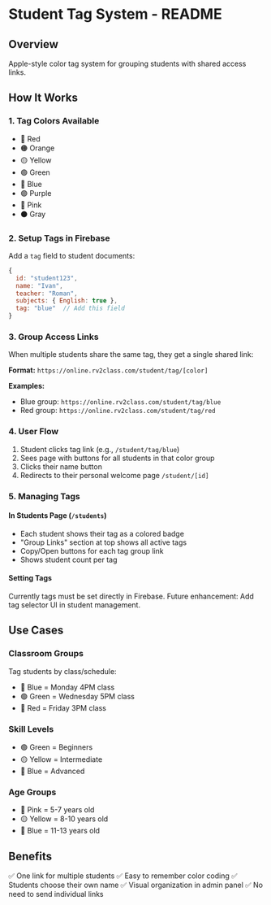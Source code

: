 # Student Tag System - README

## Overview
Apple-style color tag system for grouping students with shared access links.

## How It Works

### 1. Tag Colors Available
- 🔴 Red
- 🟠 Orange
- 🟡 Yellow
- 🟢 Green
- 🔵 Blue
- 🟣 Purple
- 🩷 Pink
- ⚫ Gray

### 2. Setup Tags in Firebase
Add a `tag` field to student documents:

```javascript
{
  id: "student123",
  name: "Ivan",
  teacher: "Roman",
  subjects: { English: true },
  tag: "blue"  // Add this field
}
```

### 3. Group Access Links
When multiple students share the same tag, they get a single shared link:

**Format:** `https://online.rv2class.com/student/tag/[color]`

**Examples:**
- Blue group: `https://online.rv2class.com/student/tag/blue`
- Red group: `https://online.rv2class.com/student/tag/red`

### 4. User Flow
1. Student clicks tag link (e.g., `/student/tag/blue`)
2. Sees page with buttons for all students in that color group
3. Clicks their name button
4. Redirects to their personal welcome page `/student/[id]`

### 5. Managing Tags

#### In Students Page (`/students`)
- Each student shows their tag as a colored badge
- "Group Links" section at top shows all active tags
- Copy/Open buttons for each tag group link
- Shows student count per tag

#### Setting Tags
Currently tags must be set directly in Firebase. Future enhancement: Add tag selector UI in student management.

## Use Cases

### Classroom Groups
Tag students by class/schedule:
- 🔵 Blue = Monday 4PM class
- 🟢 Green = Wednesday 5PM class
- 🔴 Red = Friday 3PM class

### Skill Levels
- 🟢 Green = Beginners
- 🟡 Yellow = Intermediate
- 🔵 Blue = Advanced

### Age Groups
- 🩷 Pink = 5-7 years old
- 🟡 Yellow = 8-10 years old
- 🔵 Blue = 11-13 years old

## Benefits
✅ One link for multiple students
✅ Easy to remember color coding
✅ Students choose their own name
✅ Visual organization in admin panel
✅ No need to send individual links
